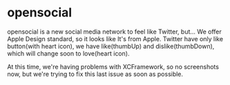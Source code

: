 # opensocial

opensocial is a new social media network to feel like Twitter, but...
We offer Apple Design standard, so it looks like It's from Apple. Twitter have only like button(with heart icon), we have like(thumbUp) and dislike(thumbDown), which will change soon to love(heart icon).

At this time, we're having problems with XCFramework, so no screenshots now, but we're trying to fix this last issue as soon as possible.
